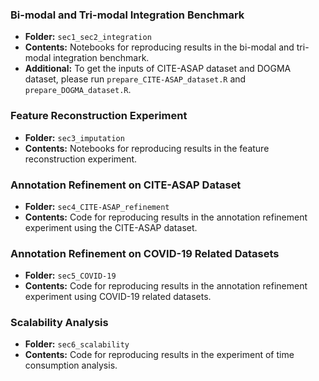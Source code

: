 ### Bi-modal and Tri-modal Integration Benchmark

- **Folder:** `sec1_sec2_integration`
- **Contents:** Notebooks for reproducing results in the bi-modal and tri-modal integration benchmark.
- **Additional:** To get the inputs of CITE-ASAP dataset and DOGMA dataset, please run `prepare_CITE-ASAP_dataset.R` and `prepare_DOGMA_dataset.R`. 

### Feature Reconstruction Experiment

- **Folder:** `sec3_imputation`
- **Contents:** Notebooks for reproducing results in the feature reconstruction experiment.

### Annotation Refinement on CITE-ASAP Dataset

- **Folder:** `sec4_CITE-ASAP_refinement`
- **Contents:** Code for reproducing results in the annotation refinement experiment using the CITE-ASAP dataset.

### Annotation Refinement on COVID-19 Related Datasets

- **Folder:** `sec5_COVID-19`
- **Contents:** Code for reproducing results in the annotation refinement experiment using COVID-19 related datasets.

### Scalability Analysis

- **Folder:** `sec6_scalability`
- **Contents:** Code for reproducing results in the experiment of time consumption analysis.